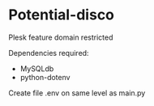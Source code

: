 # Potential-disco
Plesk feature domain restricted

Dependencies required:
- MySQLdb
- python-dotenv

Create file .env on same level as main.py
